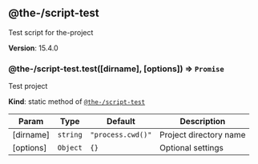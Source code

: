 <!--- Code generated by @the-/script-doc. DO NOT EDIT. -->

<a name="module_@the-/script-test"></a>

## @the-/script-test
Test script for the-project

**Version**: 15.4.0  
<a name="module_@the-/script-test.test"></a>

### @the-/script-test.test([dirname], [options]) ⇒ <code>Promise</code>
Test project

**Kind**: static method of [<code>@the-/script-test</code>](#module_@the-/script-test)  

| Param | Type | Default | Description |
| --- | --- | --- | --- |
| [dirname] | <code>string</code> | <code>&quot;process.cwd()&quot;</code> | Project directory name |
| [options] | <code>Object</code> | <code>{}</code> | Optional settings |

